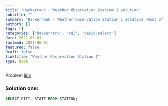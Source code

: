 ```yaml
---
title: "Hackerrank - Weather Observation Station 1 solution"
subtitle: ""
summary: "Hackerrank - Weather Observation Station 1 solution. Most of the solutions are written in Python and Javascript, when possible multiple solutions are added."
authors: []
tags: []
categories: ['hackerrank', 'sql', 'basic-select']
date: 2021-06-01
lastmod: 2021-06-01
featured: false
draft: false
linktitle: "Weather Observation Station 1"
type: book
---
```

Problem [link](https://www.hackerrank.com/challenges/weather-observation-station-1)

### Solution one:

```sql
SELECT CITY, STATE FROM STATION;
```
